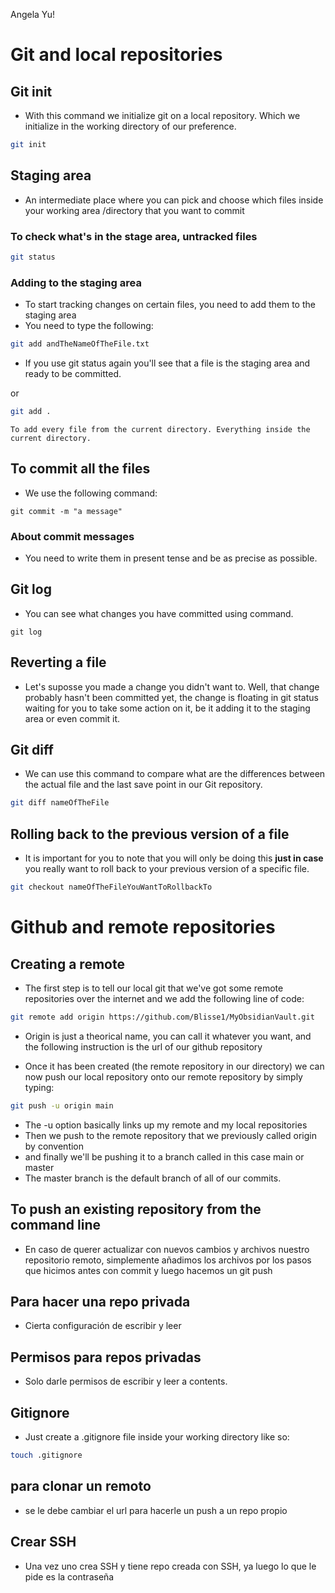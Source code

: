 Angela Yu!

# Git and local repositories

## Git init

- With this command we initialize git on a local repository. Which we initialize in the working directory of our preference.

```bash
git init
```

## Staging area

- An intermediate place where you can pick and choose which files inside your working area /directory that you want to commit

### To check what's in the stage area, untracked files

```bash
git status
```

### Adding to the staging area

- To start tracking changes on certain files, you need to add them to the staging area 
- You need to type the following:

```bash
git add andTheNameOfTheFile.txt
```

- If you use git status again you'll see that a file is the staging area and ready to be committed.

or

```bash
git add . 
```

	To add every file from the current directory. Everything inside the current directory.

## To commit all the files

- We use the following command:

```shell
git commit -m "a message"
```

### About commit messages

- You need to write them in present tense and be as precise as possible.

## Git log 

- You can see what changes you have committed using command.

```shell
git log
```


## Reverting a file

- Let's suposse you made a change you didn't want to. Well, that change probably hasn't been committed yet, the change is floating in git status waiting for you to take some action on it, be it adding it to the staging area or even commit it.

## Git diff

- We can use this command to compare what are the differences between the actual file and the last save point in our Git repository. 

```bash
git diff nameOfTheFile
```

## Rolling back to the previous version of a file

- It is important for you to note that you will only be doing this **just in case** you really want to roll back to your previous version of a specific file. 

```bash
git checkout nameOfTheFileYouWantToRollbackTo
```

# Github and remote repositories

## Creating a remote 

- The first step is to tell our local git that we've got some remote repositories over the internet and we add the following line of code:

```bash
git remote add origin https://github.com/Blisse1/MyObsidianVault.git
```

- Origin is just a theorical name, you can call it whatever you want, and the following instruction is the url of our github repository

- Once it has been created (the remote repository in our directory) we can now push our local repository onto our remote repository by simply typing:

```bash
git push -u origin main
```

- The -u option basically links up my remote and my local repositories
- Then we push to the remote repository that we previously called origin by convention
- and finally we'll be pushing it to a branch called in this case main or master
- The master branch is the default branch of all of our commits.

## To push an existing repository from the command line 

- En caso de querer actualizar con nuevos cambios y archivos nuestro repositorio remoto, simplemente añadimos los archivos por los pasos que hicimos antes con commit y luego hacemos un git push

## Para hacer una repo privada

- Cierta configuración de escribir y leer

## Permisos para repos privadas

- Solo darle permisos de escribir y leer a contents.

## Gitignore

- Just create a .gitignore file inside your working directory like so:

```bash
touch .gitignore
```

## para clonar un remoto 
- se le debe cambiar el url para hacerle un push a un repo propio


## Crear SSH

- Una vez uno crea SSH y tiene repo creada con SSH, ya luego lo que le pide es la contraseña

